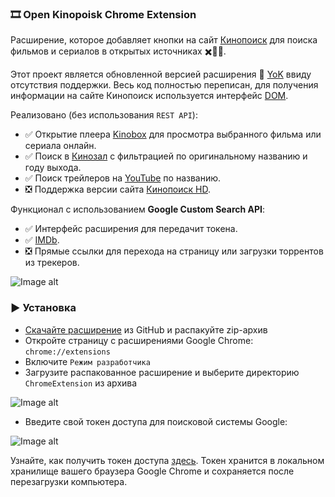 ### 🎞️ Open Kinopoisk Chrome Extension

Расширение, которое добавляет кнопки на сайт [Кинопоиск](http://kinopoisk.ru) для поиска фильмов и сериалов в открытых источниках ✖️🏴‍☠️.

Этот проект является обновленной версией расширения 🍿 [YoK](https://github.com/mrzlab630/chrome-extension-YoK) ввиду отсутствия поддержки. Весь код полностью переписан, для получения информации на сайте Кинопоиск используется интерфейс [DOM](https://ru.wikipedia.org/wiki/Document_Object_Model).

Реализовано (без использования `REST API`):

- ✅ Открытие плеера [Kinobox](https://kinomix.web.app) для просмотра выбранного фильма или сериала онлайн.
- ✅ Поиск в [Кинозал](https://kinozal.tv) с фильтрацией по оригинальному названию и году выхода.
- ✅ Поиск трейлеров на [YouTube](https://youtube.com) по названию.
- ❎ Поддержка версии сайта [Кинопоиск HD](https://hd.kinopoisk.ru).

Функционал с использованием **Google Custom Search API**:

- ✅ Интерфейс расширения для передачит токена.
- ✅ [IMDb](https://imdb.com).
- ❎ Прямые ссылки для перехода на страницу или загрузки торрентов из трекеров.

![Image alt](https://github.com/Lifailon/OpenKinopoisk/blob/rsa/image/kinopoisk-buttons.jpg)

### ▶️ Установка

- [Скачайте расширение](https://github.com/Lifailon/OpenKinopoisk/archive/refs/heads/rsa.zip) из GitHub и распакуйте zip-архив
- Откройте страницу с расширениями Google Chrome: `chrome://extensions`
- Включите `Режим разработчика`
- Загрузите распакованное расширение и выберите директорию `ChromeExtension` из архива

![Image alt](https://github.com/Lifailon/OpenKinopoisk/blob/rsa/image/add-extension.jpg)

- Введите свой токен доступа для поисковой системы Google:

![Image alt](https://github.com/Lifailon/OpenKinopoisk/blob/rsa/image/popup.jpg)

Узнайте, как получить токен доступа [здесь](https://developers.google.com/custom-search/v1/overview?hl=ru). Токен хранится в локальном хранилище вашего браузера Google Chrome и сохраняется после перезагрузки компьютера.